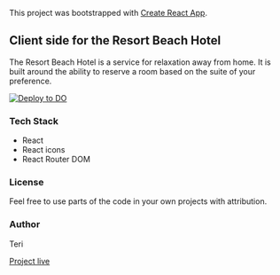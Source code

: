 This project was bootstrapped with [Create React App](https://github.com/facebook/create-react-app).

## Client side for the Resort Beach Hotel

The Resort Beach Hotel is a service for relaxation away from home. It is built around the ability to reserve a room based on the suite of your preference.

[![Deploy to DO](https://mp-assets1.sfo2.digitaloceanspaces.com/deploy-to-do/do-btn-blue.svg)](https://cloud.digitalocean.com/apps/new?repo=https://github.com/terieyenike/resort/tree/main&refcode=97aee38fde94)

### Tech Stack

- React
- React icons
- React Router DOM

### License

Feel free to use parts of the code in your own projects with attribution.

### Author

Teri

[Project live](https://resort-yby3z.ondigitalocean.app/)
